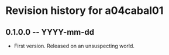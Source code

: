 # Revision history for a04cabal01

## 0.1.0.0 -- YYYY-mm-dd

* First version. Released on an unsuspecting world.
